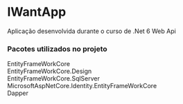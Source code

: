 # IWantApp
Aplicação desenvolvida durante o curso de .Net 6 Web Api

### Pacotes utilizados no projeto 
EntityFrameWorkCore<br>
EntityFrameWorkCore.Design<br>
EntityFrameWorkCore.SqlServer<br>
MicrosoftAspNetCore.Identity.EntityFrameWorkCore<br>
Dapper<br>

